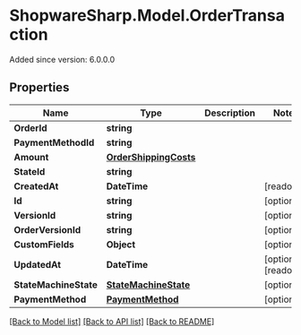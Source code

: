 # ShopwareSharp.Model.OrderTransaction
Added since version: 6.0.0.0

## Properties

Name | Type | Description | Notes
------------ | ------------- | ------------- | -------------
**OrderId** | **string** |  | 
**PaymentMethodId** | **string** |  | 
**Amount** | [**OrderShippingCosts**](OrderShippingCosts.md) |  | 
**StateId** | **string** |  | 
**CreatedAt** | **DateTime** |  | [readonly] 
**Id** | **string** |  | [optional] 
**VersionId** | **string** |  | [optional] 
**OrderVersionId** | **string** |  | [optional] 
**CustomFields** | **Object** |  | [optional] 
**UpdatedAt** | **DateTime** |  | [optional] [readonly] 
**StateMachineState** | [**StateMachineState**](StateMachineState.md) |  | [optional] 
**PaymentMethod** | [**PaymentMethod**](PaymentMethod.md) |  | [optional] 

[[Back to Model list]](../../README.md#documentation-for-models) [[Back to API list]](../../README.md#documentation-for-api-endpoints) [[Back to README]](../../README.md)

